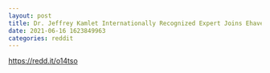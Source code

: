 ```yaml
--- 
layout: post 
title: Dr. Jeffrey Kamlet Internationally Recognized Expert Joins Ehave as Chief Medical Officer. Jim Cramer picks Ehave as a winner. 
date: 2021-06-16 1623849963 
categories: reddit 
--- 
```

https://redd.it/o14tso